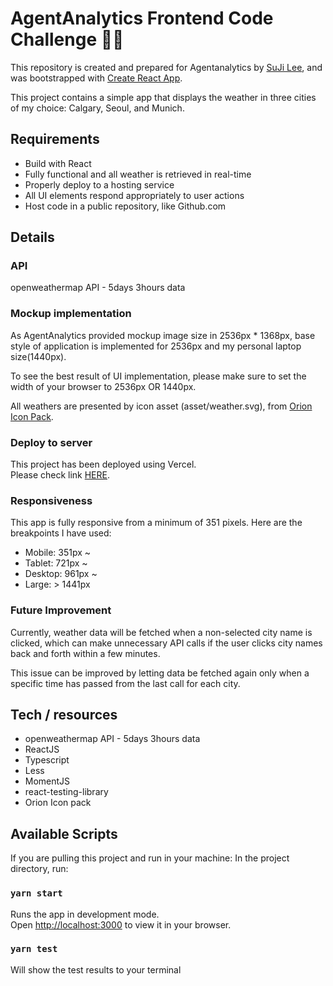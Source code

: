 # AgentAnalytics Frontend Code Challenge 👩‍💻

This repository is created and prepared for Agentanalytics by [SuJi Lee](https://github.com/sujilee91), and was bootstrapped with [Create React App](https://github.com/facebook/create-react-app).

This project contains a simple app that displays the weather in three cities of my choice: Calgary, Seoul, and Munich.

## Requirements

- Build with React
- Fully functional and all weather is retrieved in real-time
- Properly deploy to a hosting service
- All UI elements respond appropriately to user actions
- Host code in a public repository, like Github.com

## Details

### API

openweathermap API - 5days 3hours data

### Mockup implementation

As AgentAnalytics provided mockup image size in 2536px \* 1368px, base style of application is implemented for 2536px and my personal laptop size(1440px).

To see the best result of UI implementation, please make sure to set the width of your browser to 2536px OR 1440px.

All weathers are presented by icon asset (asset/weather.svg), from [Orion Icon Pack](https://orioniconlibrary.com/icon-pack/weather?style=color).

### Deploy to server

This project has been deployed using Vercel.\
Please check link [HERE](https://aa-challenges.vercel.app/).

### Responsiveness

This app is fully responsive from a minimum of 351 pixels.
Here are the breakpoints I have used:

- Mobile: 351px ~
- Tablet: 721px ~
- Desktop: 961px ~
- Large: > 1441px

### Future Improvement

Currently, weather data will be fetched when a non-selected city name is clicked, which can make unnecessary API calls if the user clicks city names back and forth within a few minutes.

This issue can be improved by letting data be fetched again only when a specific time has passed from the last call for each city.

## Tech / resources

- openweathermap API - 5days 3hours data
- ReactJS
- Typescript
- Less
- MomentJS
- react-testing-library
- Orion Icon pack

## Available Scripts

If you are pulling this project and run in your machine:
In the project directory, run:

### `yarn start`

Runs the app in development mode.\
Open [http://localhost:3000](http://localhost:3000) to view it in your browser.

### `yarn test`

Will show the test results to your terminal
